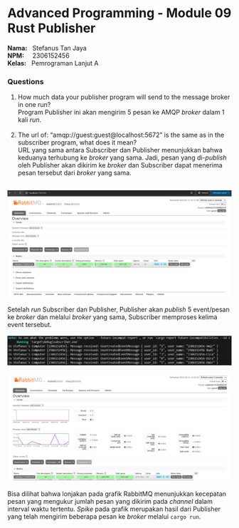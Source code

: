 # Advanced Programming - Module 09 Rust Publisher
**Nama:**   &nbsp; Stefanus Tan Jaya<br>
**NPM:**    &nbsp;&ensp; 2306152456<br>
**Kelas:**  &nbsp; Pemrograman Lanjut A<br>

### Questions
1. How much data your publisher program will send to the message broker in one run?<br>
    Program Publisher ini akan mengirim 5 pesan ke AMQP _broker_ dalam 1 kali _run_.<br><br>
2. The url of: “amqp://guest:guest@localhost:5672” is the same as in the subscriber program, what does it mean?<br>
    URL yang sama antara Subscriber dan Publisher menunjukkan bahwa keduanya terhubung ke _broker_ yang sama. Jadi, pesan yang di-_publish_ oleh Publisher akan dikirim ke _broker_ dan Subscriber dapat menerima pesan tersebut dari _broker_ yang sama.<br><br>

![RabbitMQ](RabbitMQ.png)
<br><br>
Setelah _run_ Subscriber dan Publisher, Publisher akan _publish_ 5 event/pesan ke _broker_ dan melalui _broker_ yang sama, Subscriber memproses kelima event tersebut.<br><br>
![Events](SentEvents.png)
<br><br>
![Graph](SpikeGraph.png)
<br><br>
Bisa dilihat bahwa lonjakan pada grafik RabbitMQ menunjukkan kecepatan pesan yang mengukur jumlah pesan yang dikirim pada _channel_ dalam interval waktu tertentu. _Spike_ pada grafik merupakan hasil dari Publisher yang telah mengirim beberapa pesan ke _broker_ melalui `cargo run`.